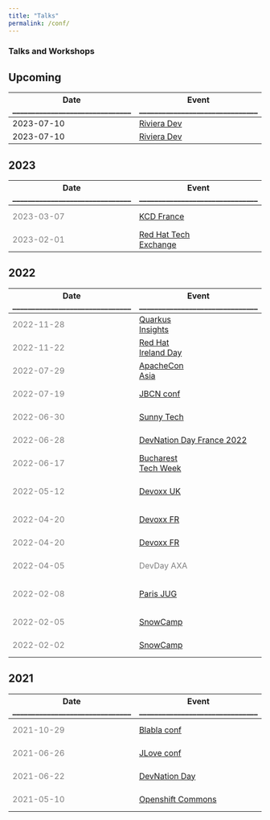 ```yaml
---
title: "Talks"
permalink: /conf/
---
```


### Talks and Workshops

## Upcoming

| Date<br>_______________________________ |Event <br>_______________________________        | Talk <br>_____________________________________________________________________________________________________________ | 
| ------------- |---------------|:------:|
2023-07-10 | [Riviera Dev](https://rivieradev.fr/)|🇬🇧 A Story about Serverless Camels Living in Containers  |
2023-07-10 | [Riviera Dev](https://rivieradev.fr/)|🇫🇷 Améliorez votre intégration de systèmes avec Apache Camel Quarkus (Workshop)  | 

## 2023

| Date<br>_______________________________ |Event <br>_______________________________        | Talk <br>_____________________________________________________________________________________________________________ | 
| ------------- |---------------|:------:|
| <span style="color:gray">2023-03-07</span>  | <span style="color:gray">[KCD France](https://www.kcdfrance.fr/)</span>| <span style="color:gray">🇫🇷 Intégration Serverless avec Apache Camel <br> [SLIDES](https://github.com/zbendhiba/zbendhiba.github.io/tree/main/assets/confs/2023/20230307-CamelServerless.pdf) </span> | 
| <span style="color:gray">2023-02-01 </span>   | <span style="color:gray">[Red Hat Tech <br> Exchange](https://quarkus.io/insights/)</span> | <span style="color:gray">🇬🇧 Serverless Integration  with Camel & Quarkus <br>[DEMO](https://github.com/zbendhiba/telegram-kafka/tree/20200201-rhte)</span> |

## 2022

| Date<br>_______________________________ |Event <br>_______________________________        | Talk <br>_____________________________________________________________________________________________________________ | 
| ------------- |---------------|:------:|
| <span style="color:gray">2022-11-28 </span>   | <span style="color:gray">[Quarkus <br> Insights](https://quarkus.io/insights/)</span> | <span style="color:gray">🇬🇧 Episode #110 Apache Camel <br>[RECORDING](https://camel.apache.org/blog/2022/12/quarkus-insights/) - [DEMO](https://github.com/zbendhiba/telegram-kafka/tree/221128-quarkus-insights)</span> | 
| <span style="color:gray">2022-11-22  </span>  | <span style="color:gray">[Red Hat <br>Ireland Day](https://www.redhat.com/en/events/red-hat-day-ireland-2022)</span> | <span style="color:gray">🇬🇧 Integrating systems in the age of Quarkus, serverless and Kafka <br>[SLIDES](https://github.com/zbendhiba/zbendhiba.github.io/tree/main/assets/confs/2022/221122-RH-ireland-day.pdf) - [DEMO](https://github.com/zbendhiba/telegram-kafka/tree/221122-rh-ireland-day)</span> |
| <span style="color:gray">2022-07-29</span>    | <span style="color:gray">[ApacheCon<br> Asia](https://apachecon.com/acasia2022/index.html)</span> | <span style="color:gray">[🇬🇧 Integrating systems in the age of Quarkus, serverless and Kafka](https://apachecon.com/acasia2022/sessions/integration-1226.html)<br> [RECORDING](https://youtu.be/Owl9bOhPx8o) - [SLIDES](https://github.com/zbendhiba/zbendhiba.github.io/tree/main/assets/confs/2022/20220729-apacheCon.pdf) - [DEMO](https://github.com/zbendhiba/telegram-kafka/tree/220729-apache-con)</span> | 
|  <span style="color:gray"> 2022-07-19    |  <span style="color:gray"> [JBCN conf](https://www.jbcnconf.com/2022/) </span>|  <span style="color:gray"> [🇬🇧 Scaling Camel to the Cloud](https://www.jbcnconf.com/2022/infoTalk.html?id=625724d1aa23f0085462ddaa) <br>[SLIDES](https://github.com/zbendhiba/zbendhiba.github.io/tree/main/assets/confs/2022/220719-jbcn.pdf) </span>| 
|  <span style="color:gray"> 2022-06-30    </span>|  <span style="color:gray"> [Sunny Tech](https://sunny-tech.io/) </span>|  <span style="color:gray">🇫🇷 Intégration à l'ère du cloud avec Camel Quarkus<br>[RECORDING](https://youtu.be/PN8L5TVtbDQ) - [SLIDES](https://github.com/zbendhiba/zbendhiba.github.io/tree/main/assets/confs/2022/220630-sunnytech.pdf) - [DEMO](https://github.com/zbendhiba/telegram-kafka/tree/220630-sunny-tech)</span>| 
|  <span style="color:gray"> 2022-06-28    </span>|  <span style="color:gray"> [DevNation Day France 2022](https://hopin.com/events/devnation-day-france-2022#schedule) </span>|  <span style="color:gray">🇫🇷 Intégration des systèmes à l'ère de Quarkus, serverless et Kafka <br> [RECORDING](https://youtu.be/mBG3n8feeyg) - [SLIDES](https://github.com/zbendhiba/zbendhiba.github.io/tree/main/assets/confs/2022/220628-devnationDay.pdf) - [DEMO](https://github.com/zbendhiba/telegram-kafka/tree/220628-devnation-day)</span>| 
| <span style="color:gray"> 2022-06-17  </span>  | <span style="color:gray"> [Bucharest<br>Tech Week](https://www.techweek.ro/java-summit) </span>| <span style="color:gray">🇬🇧 Integrating systems in the age of Quarkus, serverless and Kafka<br>[RECORDING](https://youtu.be/9bgFJwC-cSE) -  [SLIDES](https://github.com/zbendhiba/zbendhiba.github.io/tree/main/assets/confs/2022/220617-bucharest-java-ceq.pdf) - [DEMO](https://github.com/zbendhiba/telegram-kafka/tree/220617-bucarest-java-summit)</span>|
|<span style="color:gray"> 2022-05-12    </span> |<span style="color:gray">[Devoxx UK](https://www.devoxx.co.uk/) | <span style="color:gray">🇬🇧 Integrating systems in the age of<br> Quarkus, serverless and Kafka<br> [RECORDING](https://youtu.be/wa5wRfHiCCg) - [SLIDES](https://peter.palaga.org/presentations/220511-devoxx-uk-camel/index.html) - [DEMO](https://github.com/zbendhiba/telegram-kafka/tree/devoxx-uk-2022)</span> |
|<span style="color:gray">2022-04-20</span>| <span style="color:gray"> [Devoxx FR](https://www.devoxx.fr/) | <span style="color:gray"> 🇫🇷 Intégration à l'ère du cloud avec Camel Quarkus<br>[RECORDING](https://youtu.be/EQH-lNUb2VY) - [SLIDES](https://github.com/zbendhiba/zbendhiba.github.io/tree/main/assets/confs/2022/Devoxx_FR_2022_CEQ_talk.pdf) - [DEMO](https://github.com/zbendhiba/telegram-kafka/tree/devoxx-fr-2022) </span>|
|<span style="color:gray"> 2022-04-20 </span>   | <span style="color:gray"> [Devoxx FR](https://www.devoxx.fr/)</span>    | <span style="color:gray"> 🇫🇷 Workshop - Intégration à l'ère du cloud avec Camel Quarkus<br>[SLIDES](https://github.com/zbendhiba/zbendhiba.github.io/tree/main/assets/confs/2022/Devoxx_FR_2022_CEQ_Workshop.pdf) - [WORKSHOP](https://github.com/aldettinger/camel-quarkus-workshop)</span> | 
| <span style="color:gray">2022-04-05</span>   | <span style="color:gray">DevDay AXA</span>    | <span style="color:gray">🇫🇷 Intégration à l'ère du cloud avec Camel Quarkus<br>[SLIDES](https://github.com/zbendhiba/conference-talks/blob/main/2022/CEQ-DevDay-20220405.pdf) - [DEMO](https://github.com/zbendhiba/telegram-kafka/tree/axa-final)</span> | 
| <span style="color:gray">2022-02-08</span>    | <span style="color:gray">[Paris JUG](https://www.parisjug.org)</span> | <span style="color:gray">🇫🇷 Intégration à l'ère du cloud <br>avec Camel Quarkus<br>[RECORDING](https://youtu.be/LAFUKrSSa9A)- [SLIDES](https://github.com/zbendhiba/conference-talks/blob/main/2022/cq-ParisJug20220208.pdf) - [DEMO](https://github.com/zbendhiba/telegram-kafka/tree/parisjug2022)</span> |
| <span style="color:gray">2022-02-05</span> | <span style="color:gray">[SnowCamp](https://snowcamp.io/)</span> |  <span style="color:gray">🇫🇷 Intégration à l'ère du cloud avec Camel Quarkus<br>[SLIDES](https://github.com/zbendhiba/conference-talks/blob/main/2022/cq-snowcamp2022.pdf) - [DEMO](https://github.com/zbendhiba/telegram-kafka/tree/snowcamp)</span>| 
| <span style="color:gray">2022-02-02</span> | <span style="color:gray">[SnowCamp](https://snowcamp.io/)</span> | <span style="color:gray">🇫🇷 Workshop - Intégration à l'ère du cloud avec Camel Quarkus<br>[WORKSHOP](https://github.com/aldettinger/camel-quarkus-workshop)</span>  |

## 2021

| Date<br>_______________________________ |Event <br>_______________________________        | Talk <br>_____________________________________________________________________________________________________________ | 
| ------------- |---------------|:------:|
| <span style="color:gray">2021-10-29</span>  | <span style="color:gray">[Blabla conf](https://www.blablaconf.com/)</span> | <span style="color:gray">🇲🇦 Supersonic Subatomic Apache Camel<br>[RECORDING](https://youtu.be/BknWFNCCzEM) - [SLIDES](https://github.com/zbendhiba/conference-talks/blob/main/2021/CQ-Blablaconf-20211029.pdf) - [DEMO](https://github.com/zbendhiba/telegram-kafka)</span>  |
| <span style="color:gray">2021-06-26</span>|<span style="color:gray">[JLove conf](https://jlove.konfy.care/)</span> | <span style="color:gray"> 🇬🇧 Supersonic Subatomic Apache Camel<br>[SLIDES](https://github.com/zbendhiba/conference-talks/blob/main/2021/cq-jLove2021.pdf) - [DEMO](https://github.com/zbendhiba/telegram-kafka)</span>  | 
| <span style="color:gray">2021-06-22</span>|<span style="color:gray">[DevNation Day](https://developers.redhat.com/devnation/devnationday-france)</span> | <span style="color:gray"> 🇫🇷 Intégration avec Camel Quarkus<br>[RECORDING](https://youtu.be/Odalny4clS8) - [SLIDES](https://developers.redhat.com/sites/default/files/2021-07/Integration-camel-quarkus.pdf) - [DEMO](https://github.com/zbendhiba/camel-quarkus-devNation)</span>  | 
| <span style="color:gray">2021-05-10</span>|<span style="color:gray">[Openshift Commons](https://commons.openshift.org/)</span> | <span style="color:gray">🇬🇧 Integration in OpenShift<br>[RECORDING](https://youtu.be/5dDsVmS9HKk)</span> |
